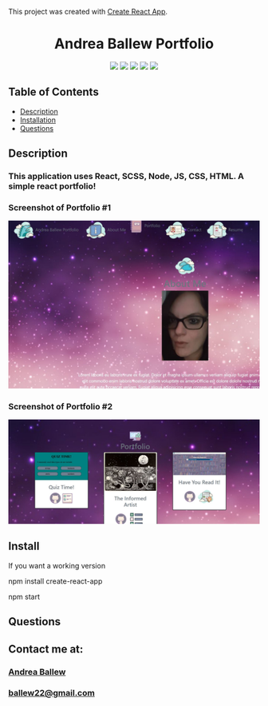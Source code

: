 This project was created with [Create React App](https://github.com/facebook/create-react-app).

<h1 align="center">Andrea Ballew Portfolio</h1>

<p align="center">
<img src="https://img.shields.io/badge/Javascript-brightgreen"/>
<img src="https://img.shields.io/badge/React-red"/>
<img src="https://img.shields.io/badge/Node.js-success"/>
<img src="https://img.shields.io/badge/SCSS-blue"/>  
<img src="https://img.shields.io/badge/Insomnia-orange"/>
</p>



## Table of Contents
- [Description](#description)
- [Installation](#install)
- [Questions](#questions)

## Description

### This application uses React, SCSS, Node, JS, CSS, HTML. A simple react portfolio!

### Screenshot of Portfolio #1
![](Capture.jpg)

### Screenshot of Portfolio #2
![](Capture2.jpg)

## Install
If you want a working version 

npm install create-react-app  

npm start

## Questions
## Contact me at:
### [Andrea Ballew](https://github.com/andytheelf)
### ballew22@gmail.com
